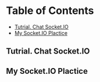 # Table of Contents

* [Tutrial. Chat Socket.IO](#tutrial-chat-socketio)
* [My Socket.IO Plactice](#my-socketio-plactice)

## Tutrial. Chat Socket.IO

## My Socket.IO Plactice